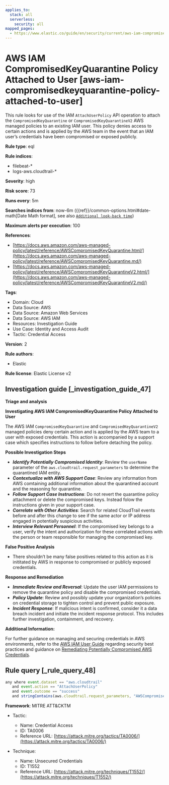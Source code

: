 ```yaml
---
applies_to:
  stack: all
  serverless:
    security: all
mapped_pages:
  - https://www.elastic.co/guide/en/security/current/aws-iam-compromisedkeyquarantine-policy-attached-to-user.html
---
```


# AWS IAM CompromisedKeyQuarantine Policy Attached to User [aws-iam-compromisedkeyquarantine-policy-attached-to-user]

This rule looks for use of the IAM `AttachUserPolicy` API operation to attach the `CompromisedKeyQuarantine` or `CompromisedKeyQuarantineV2` AWS managed policies to an existing IAM user. This policy denies access to certain actions and is applied by the AWS team in the event that an IAM user’s credentials have been compromised or exposed publicly.

**Rule type**: eql

**Rule indices**:

* filebeat-*
* logs-aws.cloudtrail-*

**Severity**: high

**Risk score**: 73

**Runs every**: 5m

**Searches indices from**: now-6m ({{ref}}/common-options.html#date-math[Date Math format], see also [`Additional look-back time`](docs-content://solutions/security/detect-and-alert/create-detection-rule.md#rule-schedule))

**Maximum alerts per execution**: 100

**References**:

* [https://docs.aws.amazon.com/aws-managed-policy/latest/reference/AWSCompromisedKeyQuarantine.html/](https://docs.aws.amazon.com/aws-managed-policy/latest/reference/AWSCompromisedKeyQuarantine.md/)
* [https://docs.aws.amazon.com/aws-managed-policy/latest/reference/AWSCompromisedKeyQuarantineV2.html/](https://docs.aws.amazon.com/aws-managed-policy/latest/reference/AWSCompromisedKeyQuarantineV2.md/)

**Tags**:

* Domain: Cloud
* Data Source: AWS
* Data Source: Amazon Web Services
* Data Source: AWS IAM
* Resources: Investigation Guide
* Use Case: Identity and Access Audit
* Tactic: Credential Access

**Version**: 2

**Rule authors**:

* Elastic

**Rule license**: Elastic License v2

## Investigation guide [_investigation_guide_47]

**Triage and analysis**

**Investigating AWS IAM CompromisedKeyQuarantine Policy Attached to User**

The AWS IAM `CompromisedKeyQuarantine` and `CompromisedKeyQuarantineV2` managed policies deny certain action and is applied by the AWS team to a user with exposed credentials. This action is accompanied by a support case which specifies instructions to follow before detaching the policy.

**Possible Investigation Steps**

* ***Identify Potentially Compromised Identity***: Review the `userName` parameter of the `aws.cloudtrail.request_parameters` to determine the quarantined IAM entity.
* ***Contextualize with AWS Support Case***: Review any information from AWS comtaining additional information about the quarantined account and the reasoning for quarantine.
* ***Follow Support Case Instructions***: Do not revert the quarantine policy attachment or delete the compromised keys. Instead folow the instructions given in your support case.
* ***Correlate with Other Activities***: Search for related CloudTrail events before and after this change to see if the same actor or IP address engaged in potentially suspicious activities.
* ***Interview Relevant Personnel***: If the compromised key belongs to a user, verify the intent and authorization for these correlated actions with the person or team responsible for managing the compromised key.

**False Positive Analysis**

* There shouldn’t be many false positives related to this action as it is inititated by AWS in response to compromised or publicly exposed credentials.

**Response and Remediation**

* ***Immediate Review and Reversal***: Update the user IAM permissions to remove the quarantine policy and disable the compromised credentials.
* ***Policy Update***: Review and possibly update your organization’s policies on credential storage to tighten control and prevent public exposure.
* ***Incident Response***: If malicious intent is confirmed, consider it a data breach incident and initiate the incident response protocol. This includes further investigation, containment, and recovery.

**Additional Information:**

For further guidance on managing and securing credentials in AWS environments, refer to the [AWS IAM User Guide](https://docs.aws.amazon.com/IAM/latest/UserGuide/best-practices.md) regarding security best practices and guidance on [Remediating Potentially Compromised AWS Credentials](https://docs.aws.amazon.com/guardduty/latest/ug/compromised-creds.md).


## Rule query [_rule_query_48]

```js
any where event.dataset == "aws.cloudtrail"
   and event.action == "AttachUserPolicy"
   and event.outcome == "success"
   and stringContains(aws.cloudtrail.request_parameters, "AWSCompromisedKeyQuarantine")
```

**Framework**: MITRE ATT&CKTM

* Tactic:

    * Name: Credential Access
    * ID: TA0006
    * Reference URL: [https://attack.mitre.org/tactics/TA0006/](https://attack.mitre.org/tactics/TA0006/)

* Technique:

    * Name: Unsecured Credentials
    * ID: T1552
    * Reference URL: [https://attack.mitre.org/techniques/T1552/](https://attack.mitre.org/techniques/T1552/)



